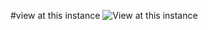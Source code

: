 #view at this instance
![View at this instance](https://user-images.githubusercontent.com/77523450/144586378-5028fc62-c2cb-43d1-9ed3-e92754fd7eed.png)

